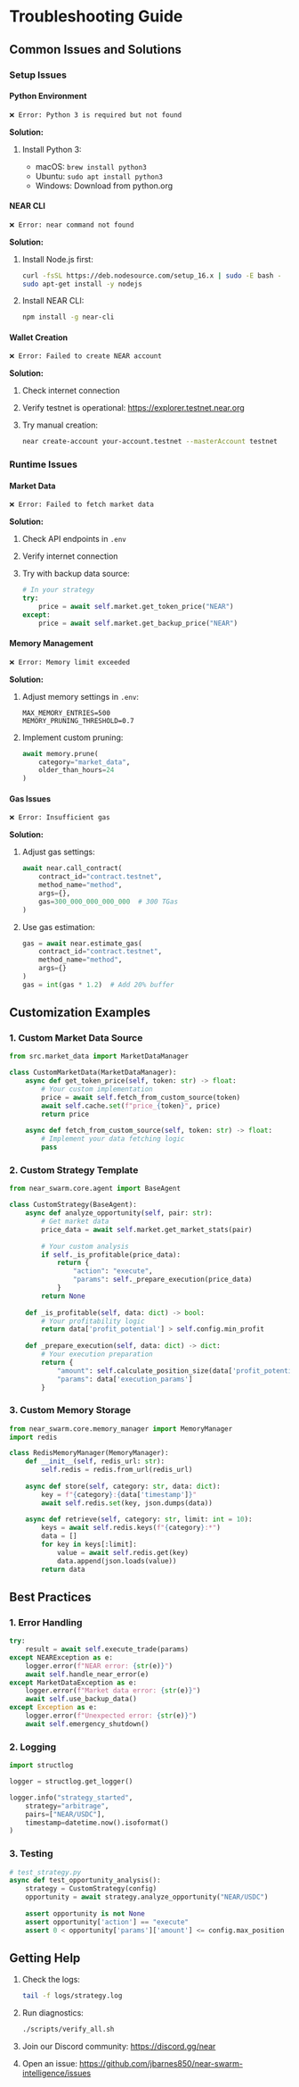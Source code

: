 # Troubleshooting Guide

## Common Issues and Solutions

### Setup Issues

#### Python Environment

```bash
❌ Error: Python 3 is required but not found
```

**Solution:**

1. Install Python 3:

   - macOS: `brew install python3`
   - Ubuntu: `sudo apt install python3`
   - Windows: Download from python.org

#### NEAR CLI

```bash
❌ Error: near command not found
```

**Solution:**

1. Install Node.js first:

   ```bash
   curl -fsSL https://deb.nodesource.com/setup_16.x | sudo -E bash -
   sudo apt-get install -y nodejs
   ```

2. Install NEAR CLI:

   ```bash
   npm install -g near-cli
   ```

#### Wallet Creation

```bash
❌ Error: Failed to create NEAR account
```

**Solution:**

1. Check internet connection
2. Verify testnet is operational: https://explorer.testnet.near.org
3. Try manual creation:

   ```bash
   near create-account your-account.testnet --masterAccount testnet
   ```

### Runtime Issues

#### Market Data

```bash
❌ Error: Failed to fetch market data
```

**Solution:**

1. Check API endpoints in `.env`
2. Verify internet connection
3. Try with backup data source:

   ```python
   # In your strategy
   try:
       price = await self.market.get_token_price("NEAR")
   except:
       price = await self.market.get_backup_price("NEAR")
   ```

#### Memory Management

```bash
❌ Error: Memory limit exceeded
```

**Solution:**

1. Adjust memory settings in `.env`:

   ```env
   MAX_MEMORY_ENTRIES=500
   MEMORY_PRUNING_THRESHOLD=0.7
   ```

2. Implement custom pruning:

   ```python
   await memory.prune(
       category="market_data",
       older_than_hours=24
   )
   ```

#### Gas Issues

```bash
❌ Error: Insufficient gas
```

**Solution:**

1. Adjust gas settings:

   ```python
   await near.call_contract(
       contract_id="contract.testnet",
       method_name="method",
       args={},
       gas=300_000_000_000_000  # 300 TGas
   )
   ```

2. Use gas estimation:

   ```python
   gas = await near.estimate_gas(
       contract_id="contract.testnet",
       method_name="method",
       args={}
   )
   gas = int(gas * 1.2)  # Add 20% buffer
   ```

## Customization Examples

### 1. Custom Market Data Source

```python
from src.market_data import MarketDataManager

class CustomMarketData(MarketDataManager):
    async def get_token_price(self, token: str) -> float:
        # Your custom implementation
        price = await self.fetch_from_custom_source(token)
        await self.cache.set(f"price_{token}", price)
        return price
        
    async def fetch_from_custom_source(self, token: str) -> float:
        # Implement your data fetching logic
        pass
```

### 2. Custom Strategy Template

```python
from near_swarm.core.agent import BaseAgent

class CustomStrategy(BaseAgent):
    async def analyze_opportunity(self, pair: str):
        # Get market data
        price_data = await self.market.get_market_stats(pair)
        
        # Your custom analysis
        if self._is_profitable(price_data):
            return {
                "action": "execute",
                "params": self._prepare_execution(price_data)
            }
        return None
        
    def _is_profitable(self, data: dict) -> bool:
        # Your profitability logic
        return data['profit_potential'] > self.config.min_profit
        
    def _prepare_execution(self, data: dict) -> dict:
        # Your execution preparation
        return {
            "amount": self.calculate_position_size(data['profit_potential']),
            "params": data['execution_params']
        }
```

### 3. Custom Memory Storage

```python
from near_swarm.core.memory_manager import MemoryManager
import redis

class RedisMemoryManager(MemoryManager):
    def __init__(self, redis_url: str):
        self.redis = redis.from_url(redis_url)
        
    async def store(self, category: str, data: dict):
        key = f"{category}:{data['timestamp']}"
        await self.redis.set(key, json.dumps(data))
        
    async def retrieve(self, category: str, limit: int = 10):
        keys = await self.redis.keys(f"{category}:*")
        data = []
        for key in keys[:limit]:
            value = await self.redis.get(key)
            data.append(json.loads(value))
        return data
```

## Best Practices

### 1. Error Handling

```python
try:
    result = await self.execute_trade(params)
except NEARException as e:
    logger.error(f"NEAR error: {str(e)}")
    await self.handle_near_error(e)
except MarketDataException as e:
    logger.error(f"Market data error: {str(e)}")
    await self.use_backup_data()
except Exception as e:
    logger.error(f"Unexpected error: {str(e)}")
    await self.emergency_shutdown()
```

### 2. Logging

```python
import structlog

logger = structlog.get_logger()

logger.info("strategy_started", 
    strategy="arbitrage",
    pairs=["NEAR/USDC"],
    timestamp=datetime.now().isoformat()
)
```

### 3. Testing

```python
# test_strategy.py
async def test_opportunity_analysis():
    strategy = CustomStrategy(config)
    opportunity = await strategy.analyze_opportunity("NEAR/USDC")
    
    assert opportunity is not None
    assert opportunity['action'] == "execute"
    assert 0 < opportunity['params']['amount'] <= config.max_position
```

## Getting Help

1. Check the logs:

   ```bash
   tail -f logs/strategy.log
   ```

2. Run diagnostics:

   ```bash
   ./scripts/verify_all.sh
   ```
3. Join our Discord community: https://discord.gg/near

4. Open an issue: https://github.com/jbarnes850/near-swarm-intelligence/issues
